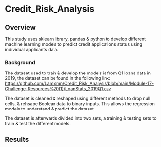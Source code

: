 # Credit_Risk_Analysis
## Overview
This study uses sklearn library, pandas & python to develop different machine learning models to predict credit applications status using individual applicants data.
### Background
The dataset used to train & develop the models is from Q1 loans data in 2019, the dataset can be found in the following link:
https://github.com/Lamismn/Credit_Risk_Analysis/blob/main/Module-17-Challenge-Resources%20(1)/LoanStats_2019Q1.csv

The dataset is cleaned & reshaped using different methods to drop null cells, & rehsape Boolean data to binary inputs. This allows the regression models to understand & predict the dataset.

The dataset is afterwards divided into two sets, a training & testing sets to train & test the different models.

## Results

